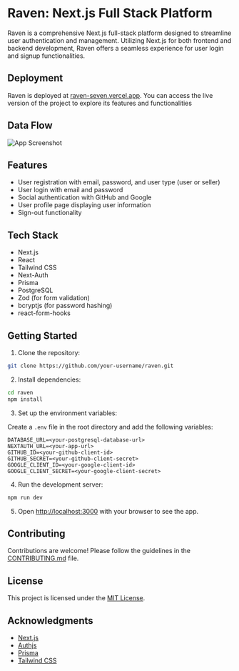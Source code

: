 # Raven: Next.js Full Stack Platform
Raven is a comprehensive Next.js full-stack platform designed to streamline user authentication and management. Utilizing Next.js for both frontend and backend development, Raven offers a seamless experience for user login and signup functionalities.
## Deployment

Raven is deployed at [raven-seven.vercel.app](raven-seven.vercel.app). You can access the live version of the project to explore its features and functionalities

## Data Flow

![App Screenshot](https://github-production-user-asset-6210df.s3.amazonaws.com/160034854/325687127-b265837f-2645-4960-b2ac-8f4d62ea83f0.svg?X-Amz-Algorithm=AWS4-HMAC-SHA256&X-Amz-Credential=AKIAVCODYLSA53PQK4ZA%2F20240425%2Fus-east-1%2Fs3%2Faws4_request&X-Amz-Date=20240425T161235Z&X-Amz-Expires=300&X-Amz-Signature=0ef365ab719719d225aa60cbd2867c408ef41f6591b70584f09138b0af6204ee&X-Amz-SignedHeaders=host&actor_id=160034854&key_id=0&repo_id=789045803)


## Features

- User registration with email, password, and user type (user or seller)
- User login with email and password
- Social authentication with GitHub and Google
- User profile page displaying user information
- Sign-out functionality


## Tech Stack

- Next.js
- React
- Tailwind CSS
- Next-Auth
- Prisma
- PostgreSQL
- Zod (for form validation)
- bcryptjs (for password hashing)
- react-form-hooks



## Getting Started

1. Clone the repository:

```bash
git clone https://github.com/your-username/raven.git
```

2. Install dependencies:

```bash
cd raven
npm install
```

3. Set up the environment variables:

Create a `.env` file in the root directory and add the following variables:

```
DATABASE_URL=<your-postgresql-database-url>
NEXTAUTH_URL=<your-app-url>
GITHUB_ID=<your-github-client-id>
GITHUB_SECRET=<your-github-client-secret>
GOOGLE_CLIENT_ID=<your-google-client-id>
GOOGLE_CLIENT_SECRET=<your-google-client-secret>
```

4. Run the development server:

```bash
npm run dev
```

5. Open [http://localhost:3000](http://localhost:3000) with your browser to see the app.

## Contributing

Contributions are welcome! Please follow the guidelines in the [CONTRIBUTING.md](CONTRIBUTING.md) file.

## License

This project is licensed under the [MIT License](LICENSE).

## Acknowledgments

- [Next.js](https://nextjs.org/)
- [Authjs](https://authjs.dev/)
- [Prisma](https://www.prisma.io/)
- [Tailwind CSS](https://tailwindcss.com/)
